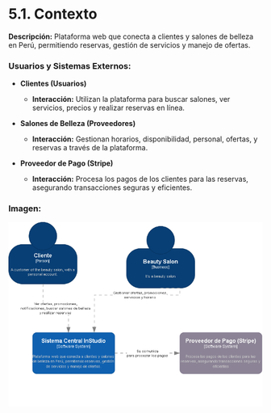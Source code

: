 # 5.1. Contexto

**Descripción:** Plataforma web que conecta a clientes y salones de belleza en Perú, permitiendo reservas, gestión de servicios y manejo de ofertas.

### Usuarios y Sistemas Externos:

- **Clientes (Usuarios)**
  - **Interacción:** Utilizan la plataforma para buscar salones, ver servicios, precios y realizar reservas en línea.

- **Salones de Belleza (Proveedores)**
  - **Interacción:** Gestionan horarios, disponibilidad, personal, ofertas, y reservas a través de la plataforma.

- **Proveedor de Pago (Stripe)**
  - **Interacción:** Procesa los pagos de los clientes para las reservas, asegurando transacciones seguras y eficientes.


### Imagen: 


![Diagrama de Contexto](./DiagramaDeContexto-Contexto.png)